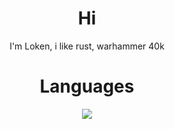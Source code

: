 <div style="text-align: center;">
<div align="center">
   <h1>Hi</h1>
   <p>I'm Loken, i like rust, warhammer 40k</p>
   <h1>Languages</h1>
   <img src="https://img.shields.io/badge/rust-%23000000.svg?style=for-the-badge&logo=rust&logoColor=white">
